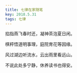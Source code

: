 ```yaml
---
title: 七律在家随笔
key: 2018.5.31
tags: 七律
---
```


掐指燕飞春时还，凝神茶泡夏日闲。

棋枰悟道明事理，庭院育花等因缘。

风过湖边听流水，云出雨里看远山。

不说此处多宁静，休养读书也得安。

</br>

